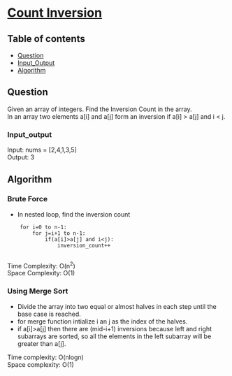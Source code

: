 # [Count Inversion](https://practice.geeksforgeeks.org/problems/inversion-of-array-1587115620/1)

## Table of contents

- [Question](#question)
- [Input_Output](#input_output)
- [Algorithm](#algorithm)

## Question
Given an array of integers. Find the Inversion Count in the array.</br>
In an array two elements a[i] and a[j] form an inversion if a[i] > a[j] and i < j.

### Input_output
Input: nums = [2,4,1,3,5] </br>
Output: 3

## Algorithm

### Brute Force
- In nested loop, find the inversion count 
```
    for i=0 to n-1:
        for j=i+1 to n-1:
            if(a[i]>a[j] and i<j):
                inversion_count++
    
```

Time Complexity: O(n<sup>2</sup>) </br>
Space Complexity: O(1)

### Using Merge Sort
- Divide the array into two equal or almost halves in each step until the base case is reached.
- for merge function intialize i an j as the index of the halves.
- if a[i]>a[j] then there are (mid-i+1) inversions because left and right subarrays are sorted, so all the elements in the left subarray will be greater than a[j].

Time complexity: O(nlogn) </br>
Space complexity: O(1)

